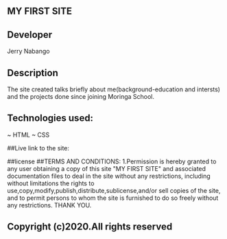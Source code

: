 ## MY FIRST SITE
## Developer
Jerry Nabango

## Description
The site created talks briefly about me(background-education and intersts) and the projects done since joining Moringa School.

## Technologies used:
   ~ HTML
   ~ CSS

  ##Live link to the site:


   ##license
  ##TERMS AND CONDITIONS:
  1.Permission is hereby granted to any user obtaining a copy
of this site "MY FIRST SITE" and associated documentation files to deal
in the site without any restrictions, including without limitations the rights
to use,copy,modify,publish,distribute,sublicense,and/or sell 
copies of the site, and to permit persons to whom the site is furnished to do so freely without any restrictions.
         THANK YOU.

  ## Copyright (c)2020.All rights reserved
